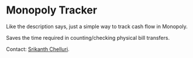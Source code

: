 # Monopoly Tracker

Like the description says, just a simple way to track cash flow in Monopoly.

Saves the time required in counting/checking physical bill transfers.

Contact: [Srikanth Chelluri](mailto:schellluri.developer@gmail.com).